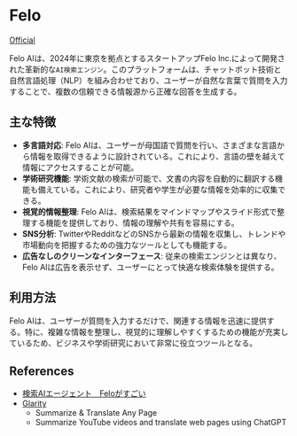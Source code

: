 # Felo

[Official](https://felo.ai/search)

Felo AIは、2024年に東京を拠点とするスタートアップFelo Inc.によって開発された革新的な`AI検索エンジン`。このプラットフォームは、チャットボット技術と自然言語処理（NLP）を組み合わせており、ユーザーが自然な言葉で質問を入力することで、複数の信頼できる情報源から正確な回答を生成する。

## 主な特徴

- **多言語対応**: Felo AIは、ユーザーが母国語で質問を行い、さまざまな言語から情報を取得できるように設計されている。これにより、言語の壁を越えて情報にアクセスすることが可能。
- **学術研究機能**: 学術文献の検索が可能で、文書の内容を自動的に翻訳する機能も備えている。これにより、研究者や学生が必要な情報を効率的に収集できる。
- **視覚的情報整理**: Felo AIは、検索結果をマインドマップやスライド形式で整理する機能を提供しており、情報の理解や共有を容易にする。
- **SNS分析**: TwitterやRedditなどのSNSから最新の情報を収集し、トレンドや市場動向を把握するための強力なツールとしても機能する。
- **広告なしのクリーンなインターフェース**: 従来の検索エンジンとは異なり、Felo AIは広告を表示せず、ユーザーにとって快適な検索体験を提供する。

## 利用方法

Felo AIは、ユーザーが質問を入力するだけで、関連する情報を迅速に提供する。特に、複雑な情報を整理し、視覚的に理解しやすくするための機能が充実しているため、ビジネスや学術研究において非常に役立つツールとなる。

## References

- [検索AIエージェント　Feloがすごい](https://qiita.com/yossitech/items/04459bca6eb266d13162)
- [Glarity](https://glarity.app/)
  - Summarize & Translate Any Page
  - Summarize YouTube videos and translate web pages using ChatGPT
